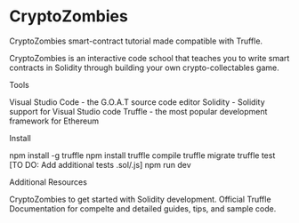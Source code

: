 # CryptoZombies
CryptoZombies smart-contract tutorial made compatible with Truffle.

CryptoZombies is an interactive code school that teaches you to write smart contracts in Solidity through building your own crypto-collectables game.

Tools

Visual Studio Code - the G.O.A.T source code editor
Solidity - Solidity support for Visual Studio code
Truffle - the most popular development framework for Ethereum

Install

npm install -g truffle
npm install
truffle compile
truffle migrate 
truffle test [TO DO: Add additional tests .sol/.js]
npm run dev

Additional Resources

CryptoZombies to get started with Solidity development.
Official Truffle Documentation for compelte and detailed guides, tips, and sample code.
